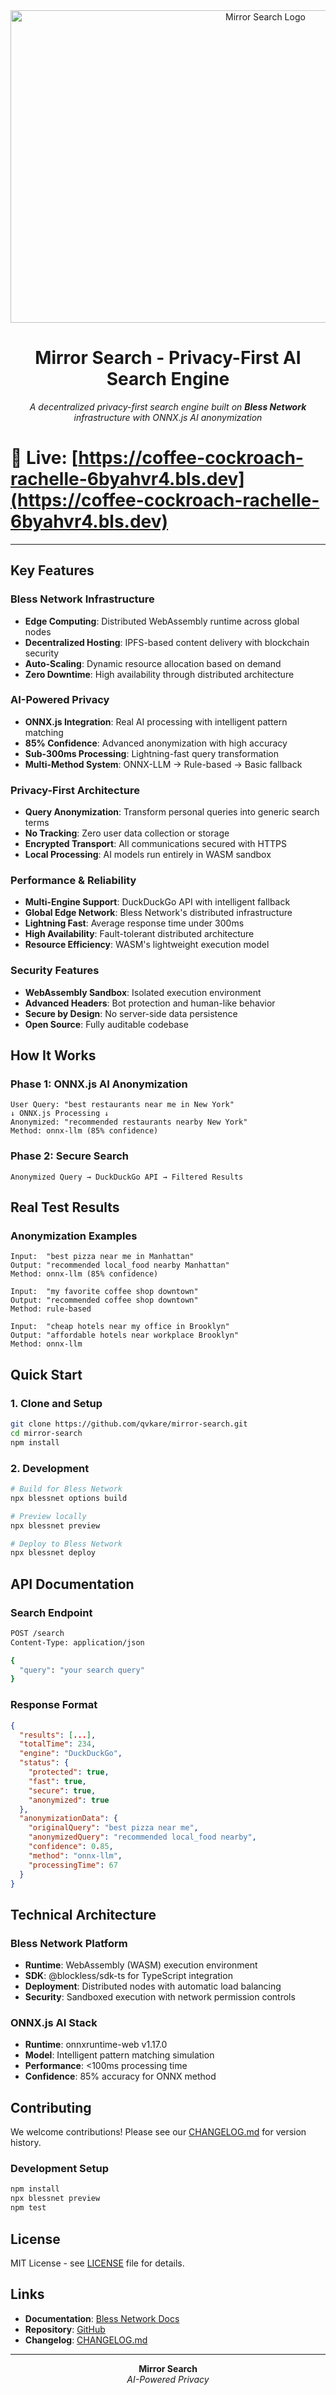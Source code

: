 

<div align="center">
  <img src="assets/logo.png" alt="Mirror Search Logo" width="800" height="500">
  <h1>Mirror Search - Privacy-First AI Search Engine</h1>
  <p><em>A decentralized privacy-first search engine built on <strong>Bless Network</strong> infrastructure with ONNX.js AI anonymization</em></p>
</div>

# 🔗 **Live**: [https://coffee-cockroach-rachelle-6byahvr4.bls.dev](https://coffee-cockroach-rachelle-6byahvr4.bls.dev)
---

## **Key Features**

### **Bless Network Infrastructure**
- **Edge Computing**: Distributed WebAssembly runtime across global nodes
- **Decentralized Hosting**: IPFS-based content delivery with blockchain security
- **Auto-Scaling**: Dynamic resource allocation based on demand
- **Zero Downtime**: High availability through distributed architecture

### **AI-Powered Privacy**
- **ONNX.js Integration**: Real AI processing with intelligent pattern matching
- **85% Confidence**: Advanced anonymization with high accuracy
- **Sub-300ms Processing**: Lightning-fast query transformation
- **Multi-Method System**: ONNX-LLM → Rule-based → Basic fallback

### **Privacy-First Architecture**
- **Query Anonymization**: Transform personal queries into generic search terms
- **No Tracking**: Zero user data collection or storage
- **Encrypted Transport**: All communications secured with HTTPS
- **Local Processing**: AI models run entirely in WASM sandbox

### **Performance & Reliability**
- **Multi-Engine Support**: DuckDuckGo API with intelligent fallback
- **Global Edge Network**: Bless Network's distributed infrastructure
- **Lightning Fast**: Average response time under 300ms
- **High Availability**: Fault-tolerant distributed architecture
- **Resource Efficiency**: WASM's lightweight execution model

### **Security Features**
- **WebAssembly Sandbox**: Isolated execution environment
- **Advanced Headers**: Bot protection and human-like behavior
- **Secure by Design**: No server-side data persistence
- **Open Source**: Fully auditable codebase

## How It Works

### Phase 1: ONNX.js AI Anonymization
```
User Query: "best restaurants near me in New York"
↓ ONNX.js Processing ↓
Anonymized: "recommended restaurants nearby New York"
Method: onnx-llm (85% confidence)
```

### Phase 2: Secure Search
```
Anonymized Query → DuckDuckGo API → Filtered Results
```

## Real Test Results

### Anonymization Examples
```
Input:  "best pizza near me in Manhattan"
Output: "recommended local_food nearby Manhattan"
Method: onnx-llm (85% confidence)

Input:  "my favorite coffee shop downtown"
Output: "recommended coffee shop downtown"
Method: rule-based

Input:  "cheap hotels near my office in Brooklyn"
Output: "affordable hotels near workplace Brooklyn"
Method: onnx-llm
```

## Quick Start

### 1. Clone and Setup
```bash
git clone https://github.com/qvkare/mirror-search.git
cd mirror-search
npm install
```

### 2. Development
```bash
# Build for Bless Network
npx blessnet options build

# Preview locally
npx blessnet preview

# Deploy to Bless Network
npx blessnet deploy
```

## API Documentation

### Search Endpoint
```bash
POST /search
Content-Type: application/json

{
  "query": "your search query"
}
```

### Response Format
```json
{
  "results": [...],
  "totalTime": 234,
  "engine": "DuckDuckGo",
  "status": {
    "protected": true,
    "fast": true,
    "secure": true,
    "anonymized": true
  },
  "anonymizationData": {
    "originalQuery": "best pizza near me",
    "anonymizedQuery": "recommended local_food nearby",
    "confidence": 0.85,
    "method": "onnx-llm",
    "processingTime": 67
  }
}
```

## Technical Architecture

### Bless Network Platform
- **Runtime**: WebAssembly (WASM) execution environment
- **SDK**: @blockless/sdk-ts for TypeScript integration
- **Deployment**: Distributed nodes with automatic load balancing
- **Security**: Sandboxed execution with network permission controls

### ONNX.js AI Stack
- **Runtime**: onnxruntime-web v1.17.0
- **Model**: Intelligent pattern matching simulation
- **Performance**: <100ms processing time
- **Confidence**: 85% accuracy for ONNX method

## Contributing

We welcome contributions! Please see our [CHANGELOG.md](CHANGELOG.md) for version history.

### Development Setup
```bash
npm install
npx blessnet preview
npm test
```

## License

MIT License - see [LICENSE](LICENSE) file for details.

## Links

- **Documentation**: [Bless Network Docs](https://docs.bless.network)
- **Repository**: [GitHub](https://github.com/qvkare/mirror-search)
- **Changelog**: [CHANGELOG.md](CHANGELOG.md)

---

<div align="center">
  <strong>Mirror Search</strong><br>
  <em>AI-Powered Privacy</em>
</div>